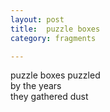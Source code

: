 ```yaml
---
layout: post
title:  puzzle boxes
category: fragments

---
```


puzzle boxes puzzled <br/>
by the years<br/>
they gathered dust
